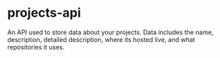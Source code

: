# projects-api
An API used to store data about your projects. Data includes the name, description, detailed description, where its hosted live, and what repositories it uses.
